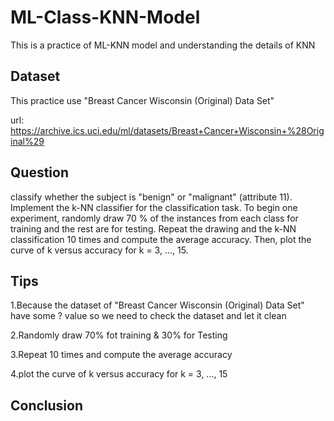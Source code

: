 # ML-Class-KNN-Model
This is a practice of ML-KNN model and understanding the details of KNN

## Dataset
This practice use "Breast Cancer Wisconsin (Original) Data Set" 

url: https://archive.ics.uci.edu/ml/datasets/Breast+Cancer+Wisconsin+%28Original%29

## Question
classify whether the subject is "benign" or "malignant" (attribute 11). Implement the
k-NN classifier for the classification task. To begin one experiment, randomly
draw 70 % of the instances from each class for training and the rest are for
testing. Repeat the drawing and the k-NN classification 10 times and compute
the average accuracy. Then, plot the curve of k versus accuracy for k = 3, ..., 15.

## Tips
1.Because the dataset of "Breast Cancer Wisconsin (Original) Data Set" have some ? value
  so we need to check the dataset and let it clean

2.Randomly draw 70% fot training & 30% for Testing

3.Repeat 10 times and compute the average accuracy

4.plot the curve of k versus accuracy for k = 3, ..., 15

## Conclusion
